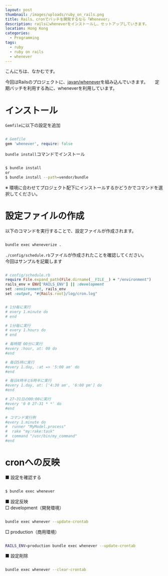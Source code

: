 ```yaml
---
layout: post
thumbnail: /images/uploads/ruby_on_rails.png
title: Rails、cronでバッチを開発するなら「Whenever」
description: railsにwheneverをインストールし、セットアップしていきます。
location: Hong Kong
categories:
  - Programming
tags:
  - ruby
  - ruby on rails
  - whenever
---
```

こんにちは、なかむです。  

今回はRailsのプロジェクトに、[javan/whenever](https://github.com/javan/whenever)を組み込んでいきます。 　
定期バッチを利用する為に、wheneverを利用しています。

# インストール

`Gemfile`に以下の設定を追加
```ruby

# Gemfile
gem 'whenever', require: false

```

`bundle install`コマンドでインストール

```bash

$ bundle install
or
$ bundle install --path=vendor/bundle

```

※ 環境に合わせてプロジェクト配下にインストールするかどうかでコマンドを選択してください。


# 設定ファイルの作成
以下のコマンドを実行することで、設定ファイルが作成されます。
```bash

bundle exec wheneverize .

```

`./config/schedule.rb`ファイルが作成されたことを確認してください。  
今回はサンプルを記載します

```ruby

# config/schedule.rb
require File.expand_path(File.dirname(__FILE__) + "/environment")
rails_env = ENV['RAILS_ENV'] || :development
set :environment, rails_env
set :output, "#{Rails.root}/log/cron.log"


# 1分毎に実行
# every 1.minute do
# end

# 1分毎に実行
# every 1.hours do
# end

# 毎時間 00分に実行
#every :hour, at: 00 do
#end

# 毎日5時に実行
#every 1.day, :at => '5:00 am' do
#end

# 毎日4時半と6時半に実行
#every 1.day, at: ['4:30 am', '6:00 pm'] do
#end

# 27~31日の00:00に実行
#every '0 0 27-31 * *' do
#end

# コマンド実行例
#every 1.minute do
#  runner "MyModel.process"
#  rake "my:rake:task"
#  command "/usr/bin/my_command"
#end

```

# cronへの反映
■ 設定を確認する
```bash

$ bundle exec whenever

```

■ 設定反映  
□ development（開発環境）  
```bash

bundle exec whenever --update-crontab

```


□ production（商用環境）  
```bash

RAILS_ENV=production bundle exec whenever --update-crontab

```

■ 設定削除  
```bash

bundle exec whenever --clear-crontab

```
